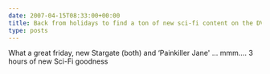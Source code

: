 ```yaml
---
date: 2007-04-15T08:33:00+00:00
title: Back from holidays to find a ton of new sci-fi content on the DVR&#8230;
type: posts
---
```

What a great friday, new Stargate (both) and &#8216;Painkiller Jane' ... mmm.... 3 hours of new Sci-Fi goodness
